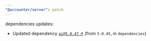 ```yaml
---
"@accounter/server": patch
---
```

dependencies updates:
  - Updated dependency [`ai@5.0.47` ↗︎](https://www.npmjs.com/package/ai/v/5.0.47) (from `5.0.45`, in `dependencies`)
